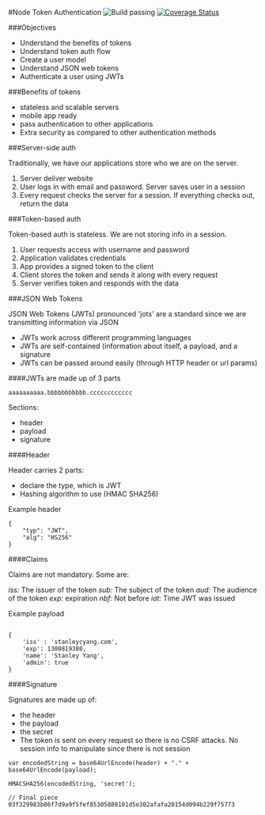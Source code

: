 #Node Token Authentication ![Build passing](https://travis-ci.org/syang019/token-based-auth-nodejs.svg?branch=master) [![Coverage Status](https://coveralls.io/repos/syang019/token-based-auth-nodejs/badge.svg?branch=master&service=github)](https://coveralls.io/github/syang019/token-based-auth-nodejs?branch=master)

###Objectives

- Understand the benefits of tokens
- Understand token auth flow
- Create a user model
- Understand JSON web tokens
- Authenticate a user using JWTs

###Benefits of tokens

- stateless and scalable servers
- mobile app ready
- pass authentication to other applications
- Extra security as compared to other authentication methods


###Server-side auth

Traditionally, we have our applications store who we are on the server.

1. Server deliver website
2. User logs in with email and password. Server saves user in a session
3. Every request checks the server for a session. If everything checks out, return the data

###Token-based auth

Token-based auth is stateless. We are not storing info in a session. 

1. User requests access with username and password
2. Application validates credentials
3. App provides a signed token to the client
4. Client stores the token and sends it along with every request
5. Server verifies token and responds with the data

###JSON Web Tokens

JSON Web Tokens (JWTs) pronounced 'jots' are a standard since we are transmitting information via JSON

- JWTs work across different programming languages
- JWTs are self-contained (information about itself, a payload, and a signature
- JWTs can be passed around easily (through HTTP header or url params)

####JWTs are made up of 3 parts

	aaaaaaaaaa.bbbbbbbbbbb.cccccccccccc

Sections:
- header
- payload
- signature

####Header

Header carries 2 parts:
- declare the type, which is JWT
- Hashing algorithm to use (HMAC SHA256) 

Example header
```
{
	"typ": "JWT",
	"alg": "HS256"
}
```

####Claims

Claims are not mandatory. Some are: 

*iss:* The issuer of the token
*sub:* The subject of the token
*aud:* The audience of the token
*exp:* expiration
*nbf:* Not before
*iat:* Time JWT was issued

Example payload

```

{
	'iss' : 'stanleycyang.com',
	'exp': 1300819380,
	'name': 'Stanley Yang',
	'admin': true
}

```
####Signature 

Signatures are made up of:

- the header
- the payload
- the secret
- The token is sent on every request so there is no CSRF attacks. No session info to manipulate since there is not session

```
var encodedString = base64UrlEncode(header) + "." + base64UrlEncode(payload);

HMACSHA256(encodedString, 'secret');

// Final piece
03f329983b86f7d9a9f5fef85305880101d5e302afafa20154d094b229f75773
```

